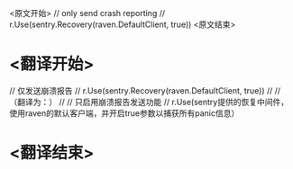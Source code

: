 
<原文开始>
	// only send crash reporting
	// r.Use(sentry.Recovery(raven.DefaultClient, true))
<原文结束>

# <翻译开始>
// 仅发送崩溃报告
// r.Use(sentry.Recovery(raven.DefaultClient, true)) 
// 
// （翻译为：）
// 
// 只启用崩溃报告发送功能
// r.Use(sentry提供的恢复中间件，使用raven的默认客户端，并开启true参数以捕获所有panic信息）
# <翻译结束>

